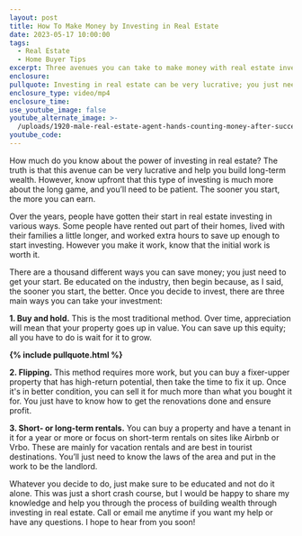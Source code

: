 ```yaml
---
layout: post
title: How To Make Money by Investing in Real Estate
date: 2023-05-17 10:00:00
tags:
  - Real Estate
  - Home Buyer Tips
excerpt: Three avenues you can take to make money with real estate investing.
enclosure:
pullquote: Investing in real estate can be very lucrative; you just need to be patient.
enclosure_type: video/mp4
enclosure_time:
use_youtube_image: false
youtube_alternate_image: >-
  /uploads/1920-male-real-estate-agent-hands-counting-money-after-successful-deal-for-buying-house.JPG
youtube_code:
---
```

How much do you know about the power of investing in real estate? The truth is that this avenue can be very lucrative and help you build long-term wealth. However, know upfront that this type of investing is much more about the long game, and you’ll need to be patient. The sooner you start, the more you can earn.&nbsp;

Over the years, people have gotten their start in real estate investing in various ways. Some people have rented out part of their homes, lived with their families a little longer, and worked extra hours to save up enough to start investing. However you make it work, know that the initial work is worth it.&nbsp;

There are a thousand different ways you can save money; you just need to get your start. Be educated on the industry, then begin because, as I said, the sooner you start, the better. Once you decide to invest, there are three main ways you can take your investment:&nbsp;

**1\. Buy and hold.** This is the most traditional method. Over time, appreciation will mean that your property goes up in value. You can save up this equity; all you have to do is wait for it to grow.

**{% include pullquote.html %}**

**2\. Flipping.** This method requires more work, but you can buy a fixer-upper property that has high-return potential, then take the time to fix it up. Once it's in better condition, you can sell it for much more than what you bought it for. You just have to know how to get the renovations done and ensure profit.&nbsp;

**3\. Short- or long-term rentals.** You can buy a property and have a tenant in it for a year or more or focus on short-term rentals on sites like Airbnb or Vrbo. These are mainly for vacation rentals and are best in tourist destinations. You’ll just need to know the laws of the area and put in the work to be the landlord.&nbsp;

Whatever you decide to do, just make sure to be educated and not do it alone. This was just a short crash course, but I would be happy to share my knowledge and help you through the process of building wealth through investing in real estate. Call or email me anytime if you want my help or have any questions. I hope to hear from you soon!